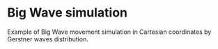 # Big Wave simulation

Example of Big Wave movement simulation in Cartesian coordinates by Gerstner waves distribution.

